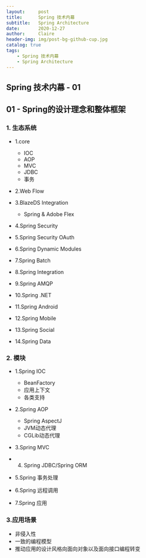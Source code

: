 ```yaml
---
layout:     post
title:      Spring 技术内幕
subtitle:   Spring Architecture
date:       2020-12-27
author:     Claire
header-img: img/post-bg-github-cup.jpg
catalog: true
tags:
    - Spring 技术内幕
    - Spring Architecture
---
```


## Spring 技术内幕 - 01

## 01 - Spring的设计理念和整体框架

### 1. 生态系统

- 1.core

	- IOC
	- AOP
	- MVC
	- JDBC
	- 事务

- 2.Web Flow
- 3.BlazeDS Integration

	- Spring & Adobe Flex

- 4.Spring Security
- 5.Spring Security OAuth
- 6.Spring Dynamic Modules
- 7.Spring Batch
- 8.Spring Integration
- 9.Spring AMQP
- 10.Spring .NET
- 11.Spring Android
- 12.Spring Mobile
- 13.Spring Social
- 14.Spring Data

### 2. 模块

- 1.Spring IOC

	- BeanFactory
	- 应用上下文
	- 各类支持

- 2.Spring AOP

	- Spring AspectJ
	- JVM动态代理
	- CGLib动态代理

- 3.Spring MVC
- 4. Spring JDBC/Spring ORM
- 5.Spring 事务处理
- 6.Spring 远程调用
- 7.Spring 应用

### 3.应用场景

- 非侵入性
- 一致的编程模型
- 推动应用的设计风格向面向对象以及面向接口编程转变

